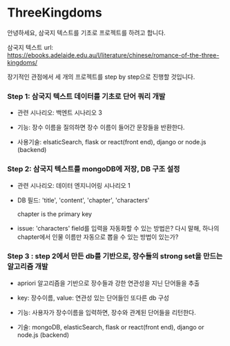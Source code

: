 # ThreeKingdoms
안녕하세요, 삼국지 텍스트를 기초로 프로젝트를 하려고 합니다.

삼국지 텍스트 url: https://ebooks.adelaide.edu.au/l/literature/chinese/romance-of-the-three-kingdoms/

장기적인 관점에서 세 개의 프로젝트를 step by step으로 진행할 것입니다.



### Step 1: 삼국지 텍스트 데이터를 기초로 단어 쿼리 개발 

 * 관련 시나리오: 백엔트 시나리오 3

 * 기능: 장수 이름을 질의하면 장수 이름이 들어간 문장들을 반환한다.

 * 사용기술: elsaticSearch, flask or react(front end), django or node.js (backend)

### Step 2: 삼국지 텍스트를 mongoDB에 저장, DB 구조 설정 

 * 관련 시나리오: 데이터 엔지니어링 시나리오 1

 * DB 필드: 'title', 'content', 'chapter', 'characters'

   chapter is the primary key
 * issue: 'characters' field를 입력을 자동화할 수 있는 방법은? 다시 말해, 하나의 chapter에서 인물 이름만 자동으로 뽑을 수 있는 방법이 있는가?
 
 
### Step 3 : step 2에서 만든 db를 기반으로, 장수들의 strong set을 만드는 알고리즘 개발

 * apriori 알고리즘을 기반으로 장수들과 강한 연관성을 지닌 단어들을 추출
 
 * key: 장수이름, value: 연관성 있는 단어들인 또다른 db 구성
 
 * 기능: 사용자가 장수이름을 입력하면, 장수와 관계된 단어들을 리턴한다.
 
 * 기술: mongoDB, elasticSearch, flask or react(front end), django or node.js (backend)


